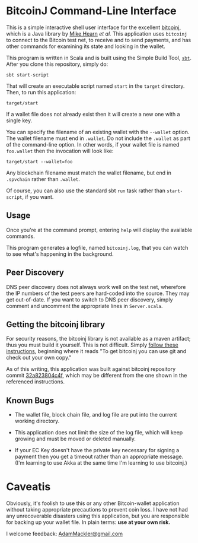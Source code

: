 BitcoinJ Command-Line Interface
===============================

This is a simple interactive shell user interface for the excellent
[bitcoinj](https://code.google.com/p/bitcoinj/), which is a Java
library by [Mike Hearn](http://plan99.net/~mike/) _et al._ This
application uses `bitcoinj` to connect to the Bitcoin test net, to
receive and to send payments, and has other commands for examining its
state and looking in the wallet.

This program is written in Scala and is built using the Simple Build
Tool, [`sbt`](http://www.scala-sbt.org/release/docs/).  After you
clone this repository, simply do:

    sbt start-script

That will create an executable script named `start` in the `target`
directory.  Then, to run this application:

    target/start

If a wallet file does not already exist then it will create a new one
with a single key.

You can specify the filename of an existing wallet with the `--wallet`
option.  The wallet filename must end in `.wallet`.  Do not include
the `.wallet` as part of the command-line option.  In other words, if
your wallet file is named `foo.wallet` then the invocation will look
like:

    target/start --wallet=foo

Any blockchain filename must match the wallet filename, but end in
`.spvchain` rather than `.wallet`.

Of course, you can also use the standard sbt `run` task rather than
`start-script`, if you want.

Usage
-----

Once you're at the command prompt, entering `help` will display the
available commands.

This program generates a logfile, named `bitcoinj.log`, that you can
watch to see what's happening in the background.

Peer Discovery
--------------

DNS peer discovery does not always work well on the test net,
wherefore the IP numbers of the test peers are hard-coded into the
source.  They may get out-of-date.  If you want to switch to DNS peer
discovery, simply comment and uncomment the appropriate lines in
`Server.scala`.

Getting the bitcoinj library
----------------------------

For security reasons, the bitcoinj library is not available as a maven
artifact; thus you must build it yourself.  This is not difficult.
Simply
[follow these instructions](https://code.google.com/p/bitcoinj/wiki/UsingMaven),
beginning where it reads "To get bitcoinj you can use git and check out
your own copy."

As of this writing, this application was built against bitcoinj repository
commit
[32a823804c4f](https://code.google.com/p/bitcoinj/source/detail?r=32a823804c4ff89f89aeff73da42498be84672ee),
which may be different from the one shown in the referenced instructions.

Known Bugs
----------

* The wallet file, block chain file, and log file are put into the
  current working directory.

* This application does not limit the size of the log file, which will
  keep growing and must be moved or deleted manually.

* If your EC Key doesn't have the private key necessary for signing a
  payment then you get a timeout rather than an appropriate message.
  (I'm learning to use Akka at the same time I'm learning to use
  bitcoinj.)

Caveatis
========

Obviously, it's foolish to use this or any other Bitcoin-wallet
application without taking appropriate precautions to prevent coin
loss.  I have not had any unrecoverable disasters using this
application, but you are responsible for backing up your wallet file.
In plain terms: **use at your own risk.**

I welcome feedback:
[AdamMackler@gmail.com](mailto://AdamMackler@gmail.com?subject=Bitcoinj-CLI+Feedback)

